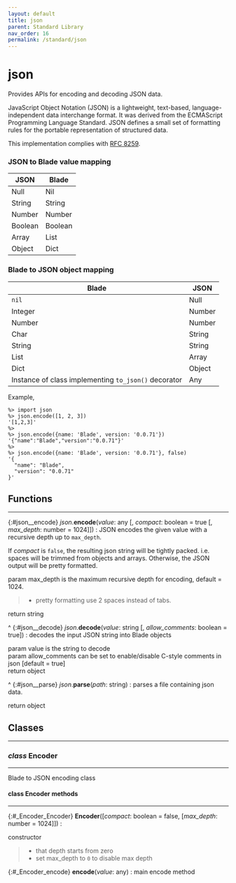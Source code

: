 ```yaml
---
layout: default
title: json
parent: Standard Library
nav_order: 16
permalink: /standard/json
---
```


# json

Provides APIs for encoding and decoding JSON data.

JavaScript Object Notation (JSON) is a lightweight, text-based,
language-independent data interchange format.  It was derived from
the ECMAScript Programming Language Standard.  JSON defines a small
set of formatting rules for the portable representation of structured
data.

This implementation complies with [RFC 8259](https://datatracker.ietf.org/doc/html/rfc8259).

### JSON to Blade value mapping

| JSON | Blade |
|------|-------|
| Null | Nil |
| String | String |
| Number | Number |
| Boolean | Boolean |
| Array | List |
| Object | Dict |


### Blade to JSON object mapping

| Blade | JSON |
|-------|------|
| `nil` | Null |
| Integer | Number |
| Number | Number |
| Char | String |
| String | String |
| List | Array |
| Dict | Object |
| Instance of class implementing `to_json()` decorator | Any |


Example,

```blade-repl
%> import json
%> json.encode([1, 2, 3])
'[1,2,3]'
%> 
%> json.encode({name: 'Blade', version: '0.0.71'})
'{"name":"Blade","version":"0.0.71"}'
%> 
%> json.encode({name: 'Blade', version: '0.0.71'}, false)
'{
  "name": "Blade", 
  "version": "0.0.71"
}'
```



<h2>Functions</h2><hr>

{:#json__encode} _json_.**encode**(_value_: any [, _compact_: boolean = true [, _max_depth_: number = 1024]])
: JSON encodes the given value with a recursive depth up to `max_depth`.
  
  If _compact_ is `false`, the resulting json string will be 
  tightly packed. i.e. spaces will be trimmed from objects and arrays. Otherwise, 
  the JSON output will be pretty formatted.
  
   <div class="cite"><span class="hint">param</span> <span>max_depth is the maximum recursive depth for encoding, default = 1024.</span></div>

  > - pretty formatting use 2 spaces instead of tabs.
   <div class="cite"><span class="hint">return</span> <span>string</span></div>



^
{:#json__decode} _json_.**decode**(_value_: string [, _allow_comments_: boolean = true])
: decodes the input JSON string into Blade objects
  
   <div class="cite"><span class="hint">param</span> <span>value is the string to decode</span></div>

   <div class="cite"><span class="hint">param</span> <span>allow_comments can be set to enable/disable C-style comments in json [default = true]</span></div>

   <div class="cite"><span class="hint">return</span> <span>object</span></div>



^
{:#json__parse} _json_.**parse**(_path_: string)
: parses a file containing json data.
   <div class="cite"><span class="hint">return</span> <span>object</span></div>





<h2>Classes</h2><hr>



### _class_ Encoder 
---

Blade to JSON encoding class


#### class Encoder methods
---

{:#_Encoder_Encoder} **Encoder**([_compact_: boolean = false, [_max_depth_: number = 1024]])
:  <div class="cite"><span class="hint">constructor</span> <span></span></div>

  > - that depth starts from zero
  > - set max_depth to `0` to disable max depth


{:#_Encoder_encode} **encode**(_value_: any)
: main encode method



